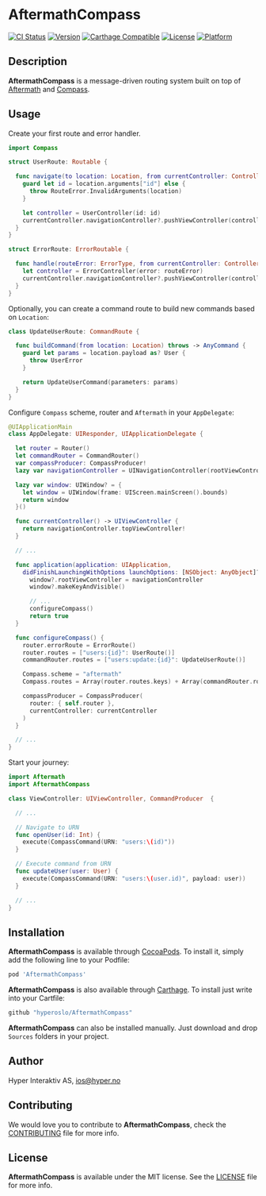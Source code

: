 # AftermathCompass

[![CI Status](http://img.shields.io/travis/hyperoslo/AftermathCompass.svg?style=flat)](https://travis-ci.org/hyperoslo/AftermathCompass)
[![Version](https://img.shields.io/cocoapods/v/AftermathCompass.svg?style=flat)](http://cocoadocs.org/docsets/AftermathCompass)
[![Carthage Compatible](https://img.shields.io/badge/Carthage-compatible-4BC51D.svg?style=flat)](https://github.com/Carthage/Carthage)
[![License](https://img.shields.io/cocoapods/l/AftermathCompass.svg?style=flat)](http://cocoadocs.org/docsets/AftermathCompass)
[![Platform](https://img.shields.io/cocoapods/p/AftermathCompass.svg?style=flat)](http://cocoadocs.org/docsets/AftermathCompass)

## Description

**AftermathCompass** is a message-driven routing system built on top of
[Aftermath](https://github.com/hyperoslo/Aftermath) and
[Compass](https://github.com/hyperoslo/Compass).

## Usage

Create your first route and error handler.

```swift
import Compass

struct UserRoute: Routable {

  func navigate(to location: Location, from currentController: Controller) throws {
    guard let id = location.arguments["id"] else {
      throw RouteError.InvalidArguments(location)
    }

    let controller = UserController(id: id)
    currentController.navigationController?.pushViewController(controller, animated: true)
  }
}

struct ErrorRoute: ErrorRoutable {

  func handle(routeError: ErrorType, from currentController: Controller) {
    let controller = ErrorController(error: routeError)
    currentController.navigationController?.pushViewController(controller, animated: true)
  }
}
```

Optionally, you can create a command route to build new commands based on
`Location`:

```swift
class UpdateUserRoute: CommandRoute {

  func buildCommand(from location: Location) throws -> AnyCommand {
    guard let params = location.payload as? User {
      throw UserError
    }

    return UpdateUserCommand(parameters: params)
  }
}
```

Configure `Compass` scheme, router and `Aftermath` in your `AppDelegate`:

```swift
@UIApplicationMain
class AppDelegate: UIResponder, UIApplicationDelegate {

  let router = Router()
  let commandRouter = CommandRouter()
  var compassProducer: CompassProducer!
  lazy var navigationController = UINavigationController(rootViewController: ViewController())

  lazy var window: UIWindow? = {
    let window = UIWindow(frame: UIScreen.mainScreen().bounds)
    return window
  }()

  func currentController() -> UIViewController {
    return navigationController.topViewController!
  }

  // ...

  func application(application: UIApplication,
    didFinishLaunchingWithOptions launchOptions: [NSObject: AnyObject]?) -> Bool {
      window?.rootViewController = navigationController
      window?.makeKeyAndVisible()

      // ...
      configureCompass()
      return true
  }

  func configureCompass() {
    router.errorRoute = ErrorRoute()
    router.routes = ["users:{id}": UserRoute()]
    commandRouter.routes = ["users:update:{id}": UpdateUserRoute()]

    Compass.scheme = "aftermath"
    Compass.routes = Array(router.routes.keys) + Array(commandRouter.routes.keys)

    compassProducer = CompassProducer(
      router: { self.router },
      currentController: currentController
    )
  }

  // ...
}
```

Start your journey:

```swift
import Aftermath
import AftermathCompass

class ViewController: UIViewController, CommandProducer  {

  // ...

  // Navigate to URN
  func openUser(id: Int) {
    execute(CompassCommand(URN: "users:\(id)"))
  }

  // Execute command from URN
  func updateUser(user: User) {
    execute(CompassCommand(URN: "users:\(user.id)", payload: user))
  }

  // ...
}
```

## Installation

**AftermathCompass** is available through [CocoaPods](http://cocoapods.org). To install
it, simply add the following line to your Podfile:

```ruby
pod 'AftermathCompass'
```

**AftermathCompass** is also available through [Carthage](https://github.com/Carthage/Carthage).
To install just write into your Cartfile:

```ruby
github "hyperoslo/AftermathCompass"
```

**AftermathCompass** can also be installed manually. Just download and drop `Sources` folders in your project.

## Author

Hyper Interaktiv AS, ios@hyper.no

## Contributing

We would love you to contribute to **AftermathCompass**, check the [CONTRIBUTING](https://github.com/hyperoslo/AftermathCompass/blob/master/CONTRIBUTING.md) file for more info.

## License

**AftermathCompass** is available under the MIT license. See the [LICENSE](https://github.com/hyperoslo/AftermathCompass/blob/master/LICENSE.md) file for more info.

